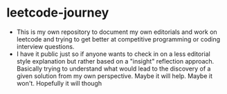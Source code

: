 # leetcode-journey

- This is my own repository to document my own editorials and work on leetcode and trying to get better at competitive programming or coding interview questions.
- I have it public just so if anyone wants to check in on a less editorial style explanation but rather based on a "insight" reflection approach. Basically trying to understand what would lead to the discovery of a given solution from my own perspective. Maybe it will help. Maybe it won't. Hopefully it will though
